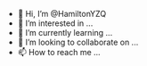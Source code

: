 - 👋 Hi, I’m @HamiltonYZQ
- 👀 I’m interested in ...
- 🌱 I’m currently learning ...
- 💞️ I’m looking to collaborate on ...
- 📫 How to reach me ...

<!---
HamiltonYZQ/HamiltonYZQ is a ✨ special ✨ repository because its `README.md` (this file) appears on your GitHub profile.
You can click the Preview link to take a look at your changes.
--->
